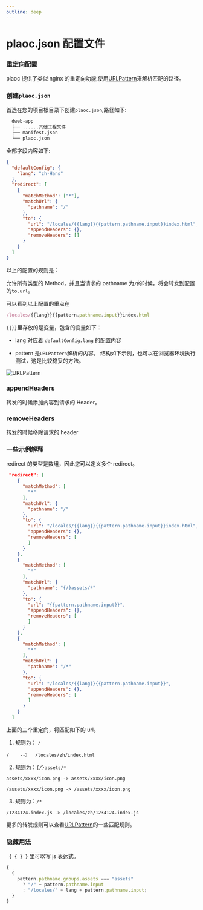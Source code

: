 ```yaml
---
outline: deep
---
```

# plaoc.json 配置文件

### 重定向配置

plaoc 提供了类似 nginx 的重定向功能,使用[URLPattern](https://developer.mozilla.org/en-US/docs/Web/API/URL_Pattern_API)来解析匹配的路径。

### 创建`plaoc.json`

首选在您的项目根目录下创建`plaoc.json`,路径如下:

```bash
  dweb-app
  ├── ......其他工程文件
  ├── manifest.json
  └── plaoc.json
```

全部字段内容如下:

```json
{
  "defaultConfig": {
    "lang": "zh-Hans"
  },
  "redirect": [
    {
      "matchMethod": ["*"],
      "matchUrl": {
        "pathname": "/"
      },
      "to": {
        "url": "/locales/{{lang}}{{pattern.pathname.input}}index.html",
        "appendHeaders": {},
        "removeHeaders": []
      }
    }
  ]
}
```

以上的配置的规则是：

允许所有类型的 Method，并且当请求的 pathname 为`/`的时候，将会转发到配置的`to.url`。

可以看到以上配置的重点在

```javascript
/locales/{{lang}}{{pattern.pathname.input}}index.html
```

`{{}}`里存放的是变量，包含的变量如下：

- lang 对应着 `defaultConfig.lang` 的配置内容

- pattern 是`URLPattern`解析的内容。
  结构如下示例，也可以在浏览器环境执行测试，这是比较稳妥的方法。

![URLPattern](/URLPattern.png)

### appendHeaders

转发的时候添加内容到请求的 Header。

### removeHeaders

转发的时候移除请求的 header

### 一些示例解释

redirect 的类型是数组，因此您可以定义多个 redirect。

```json
 "redirect": [
    {
      "matchMethod": [
        "*"
      ],
      "matchUrl": {
        "pathname": "/"
      },
      "to": {
        "url": "/locales/{{lang}}{{pattern.pathname.input}}index.html",
        "appendHeaders": {},
        "removeHeaders": [
        ]
      }
    },
    {
      "matchMethod": [
        "*"
      ],
      "matchUrl": {
        "pathname": "{/}assets/*"
      },
      "to": {
        "url": "{{pattern.pathname.input}}",
        "appendHeaders": {},
        "removeHeaders": [
        ]
      }
    },
    {
      "matchMethod": [
        "*"
      ],
      "matchUrl": {
        "pathname": "/*"
      },
      "to": {
        "url": "/locales/{{lang}}{{pattern.pathname.input}}",
        "appendHeaders": {},
        "removeHeaders": [
        ]
      }
    }
  ]
```

上面的三个重定向，将匹配如下的 url。

1. 规则为： `/`

`/    --〉  /locales/zh/index.html`

2. 规则为：`{/}assets/*`

`assets/xxxx/icon.png -> assets/xxxx/icon.png`

`/assets/xxxx/icon.png -> /assets/xxxx/icon.png`

3. 规则为：`/*`

`/1234124.index.js -> /locales/zh/1234124.index.js`

更多的转发规则可以查看[URLPattern](https://developer.mozilla.org/en-US/docs/Web/API/URL_Pattern_API)的一些匹配规则。

### 隐藏用法

` { { } }` 里可以写 js 表达式。

```js
{
  {
    pattern.pathname.groups.assets === "assets"
      ? "/" + pattern.pathname.input
      : "/locales/" + lang + pattern.pathname.input;
  }
}
```

